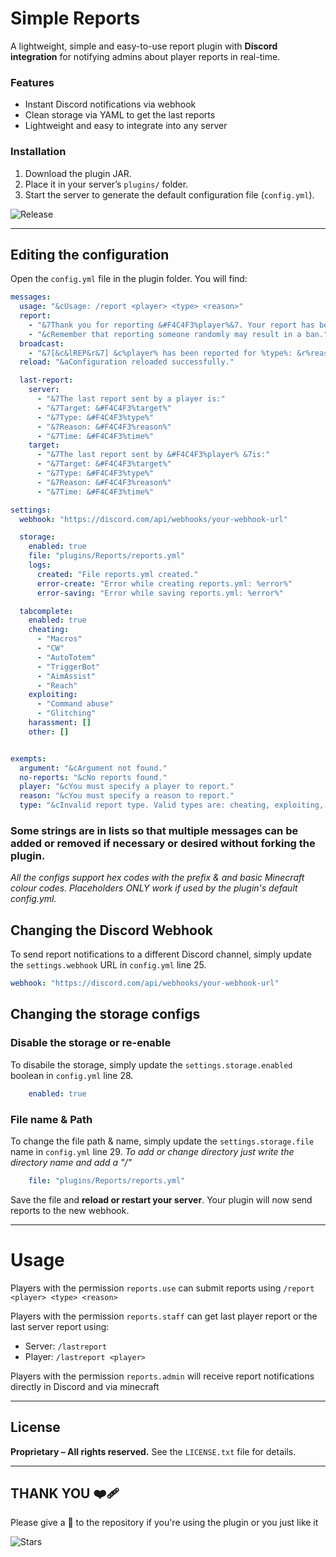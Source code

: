# **Simple Reports**

A lightweight, simple and easy-to-use report plugin with **Discord integration** for notifying admins about player reports in real-time.

### Features

* Instant Discord notifications via webhook
* Clean storage via YAML to get the last reports
* Lightweight and easy to integrate into any server

### Installation 

1. Download the plugin JAR.
2. Place it in your server’s `plugins/` folder.
3. Start the server to generate the default configuration file (`config.yml`).

![Release](https://img.shields.io/github/v/release/novee7/SimpleReports?style=for-the-badge)

---

## Editing the configuration

Open the `config.yml` file in the plugin folder. You will find:

```yaml
messages:
  usage: "&cUsage: /report <player> <type> <reason>"
  report:
    - "&7Thank you for reporting &#F4C4F3%player%&7. Your report has been submitted."
    - "&cRemember that reporting someone randomly may result in a ban."
  broadcast:
    - "&7[&c&lREP&r&7] &c%player% has been reported for %type%: &r%reason%"
  reload: "&aConfiguration reloaded successfully."

  last-report:
    server:
      - "&7The last report sent by a player is:"
      - "&7Target: &#F4C4F3%target%"
      - "&7Type: &#F4C4F3%type%"
      - "&7Reason: &#F4C4F3%reason%"
      - "&7Time: &#F4C4F3%time%"
    target:
      - "&7The last report sent by &#F4C4F3%player% &7is:"
      - "&7Target: &#F4C4F3%target%"
      - "&7Type: &#F4C4F3%type%"
      - "&7Reason: &#F4C4F3%reason%"
      - "&7Time: &#F4C4F3%time%"

settings:
  webhook: "https://discord.com/api/webhooks/your-webhook-url"

  storage:
    enabled: true
    file: "plugins/Reports/reports.yml"
    logs:
      created: "File reports.yml created."
      error-create: "Error while creating reports.yml: %error%"
      error-saving: "Error while saving reports.yml: %error%"

  tabcomplete:
    enabled: true
    cheating:
      - "Macros"
      - "CW"
      - "AutoTotem"
      - "TriggerBot"
      - "AimAssist"
      - "Reach"
    exploiting:
      - "Command abuse"
      - "Glitching"
    harassment: []
    other: []


exempts:
  argument: "&cArgument not found."
  no-reports: "&cNo reports found."
  player: "&cYou must specify a player to report."
  reason: "&cYou must specify a reason to report."
  type: "&cInvalid report type. Valid types are: cheating, exploiting, harassment, other."
```

### Some strings are in lists so that multiple messages can be added or removed if necessary or desired without forking the plugin.

*All the configs support hex codes with the prefix & and basic Minecraft colour codes.*
*Placeholders ONLY work if used by the plugin's default config.yml.*

## Changing the Discord Webhook

To send report notifications to a different Discord channel, simply update the `settings.webhook` URL in `config.yml` line 25.

```yaml
webhook: "https://discord.com/api/webhooks/your-webhook-url"
```

## Changing the storage configs

### Disable the storage or re-enable

To disabile the storage, simply update the `settings.storage.enabled` boolean in `config.yml` line 28. 

```yaml
    enabled: true
```

### File name & Path
To change the file path & name, simply update the `settings.storage.file` name in `config.yml` line 29. 
*To add or change directory just write the directory name and add a "/"*

```yaml
    file: "plugins/Reports/reports.yml"
```

Save the file and **reload or restart your server**. Your plugin will now send reports to the new webhook.

---

# Usage

Players with the permission `reports.use` can submit reports using `/report <player> <type> <reason>` 

Players with the permission `reports.staff` can get last player report or the last server report using:
* Server: `/lastreport` 
* Player: `/lastreport <player>`

Players with the permission `reports.admin` will receive report notifications directly in Discord and via minecraft

---

## License

**Proprietary – All rights reserved.**
See the `LICENSE.txt` file for details.

---

## THANK YOU ❤️‍🩹 

Please give a 🌟 to the repository if you're using the plugin or you just like it 

![Stars](https://img.shields.io/github/stars/novee7/SimpleReports?style=for-the-badge) 
